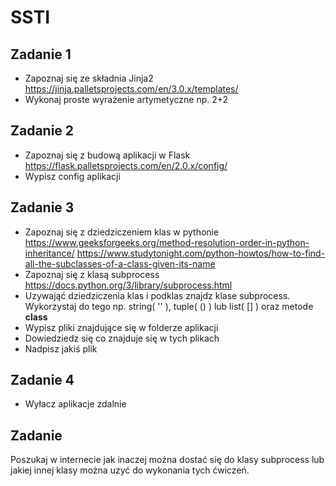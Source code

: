 # SSTI

## Zadanie 1
- Zapoznaj się ze składnia Jinja2 https://jinja.palletsprojects.com/en/3.0.x/templates/
- Wykonaj proste wyrażenie artymetyczne np. 2+2

## Zadanie 2
- Zapoznaj się z budową aplikacji w Flask https://flask.palletsprojects.com/en/2.0.x/config/
- Wypisz config aplikacji

## Zadanie 3
- Zapoznaj się z dziedziczeniem klas w pythonie https://www.geeksforgeeks.org/method-resolution-order-in-python-inheritance/ https://www.studytonight.com/python-howtos/how-to-find-all-the-subclasses-of-a-class-given-its-name
- Zapoznaj się z klasą subprocess https://docs.python.org/3/library/subprocess.html
- Uzywająć dziedziczenia klas i podklas znajdz klase subprocess. Wykorzystaj do tego np. string( '' ), tuple( () ) lub list( [] ) oraz metode __class__
- Wypisz pliki znajdujące się w folderze aplikacji
- Dowiedziedz się co znajduje się w tych plikach
- Nadpisz jakiś plik

## Zadanie 4
- Wyłacz aplikacje zdalnie

## Zadanie 
Poszukaj w internecie jak inaczej można dostać się do klasy subprocess lub jakiej innej klasy można uzyć do wykonania tych ćwiczeń.
